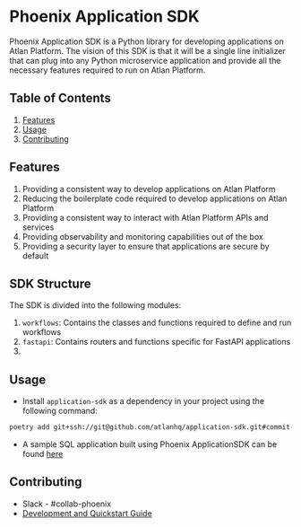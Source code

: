 # Phoenix Application SDK

Phoenix Application SDK is a Python library for developing applications on Atlan Platform.
The vision of this SDK is that it will be a single line initializer that can plug into any Python microservice application and provide all the necessary features required to run on Atlan Platform.  


## Table of Contents
1. [Features](#features)
2. [Usage](#usage)
3. [Contributing](#contributing)


## Features
1. Providing a consistent way to develop applications on Atlan Platform
2. Reducing the boilerplate code required to develop applications on Atlan Platform
3. Providing a consistent way to interact with Atlan Platform APIs and services
4. Providing observability and monitoring capabilities out of the box
5. Providing a security layer to ensure that applications are secure by default

## SDK Structure
The SDK is divided into the following modules:
1. `workflows`: Contains the classes and functions required to define and run workflows
2. `fastapi`: Contains routers and functions specific for FastAPI applications
3. 

## Usage
- Install `application-sdk` as a dependency in your project using the following command:
```bash
poetry add git+ssh://git@github.com/atlanhq/application-sdk.git#commit-hash
```
- A sample SQL application built using Phoenix ApplicationSDK can be found [here](https://github.com/atlanhq/phoenix-postgres-app)

## Contributing
- Slack - #collab-phoenix
- [Development and Quickstart Guide](./docs/DEVELOPMENT.md)
